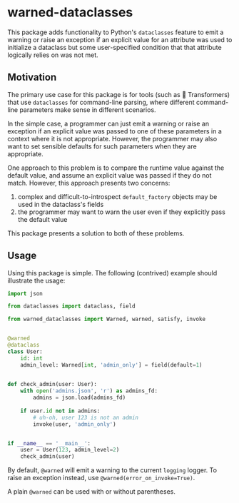 # warned-dataclasses

This package adds functionality to Python's `dataclasses` feature to 
emit a warning or raise an exception if an explicit value for an 
attribute was used to initialize a dataclass but some user-specified 
condition that that attribute logically relies on was not met.

## Motivation

The primary use case for this package is for tools (such as 🤗 
Transformers) that use `dataclasses` for command-line parsing, where 
different command-line parameters make sense in different scenarios.

In the simple case, a programmer can just emit a warning or raise an 
exception if an explicit value was passed to one of these parameters in 
a context where it is not appropriate. However, the programmer may also 
want to set sensible defaults for such parameters when they are 
appropriate.

One approach to this problem is to compare the runtime value against the 
default value, and assume an explicit value was passed if they do not 
match. However, this approach presents two concerns: 

1. complex and
difficult-to-introspect `default_factory` objects may be used in the
dataclass's fields
2. the programmer may want to warn the user even if they explicitly pass 
the default value

This package presents a solution to both of these problems.

## Usage

Using this package is simple. The following (contrived) example should 
illustrate the usage:

```python
import json

from dataclasses import dataclass, field

from warned_dataclasses import Warned, warned, satisfy, invoke


@warned
@dataclass
class User:
    id: int
    admin_level: Warned[int, 'admin_only'] = field(default=1)

    
def check_admin(user: User):
    with open('admins.json', 'r') as admins_fd:
        admins = json.load(admins_fd)
    
    if user.id not in admins:
        # uh-oh, user 123 is not an admin
        invoke(user, 'admin_only')


if __name__ == '__main__':
    user = User(123, admin_level=2)
    check_admin(user)
```

By default, `@warned` will emit a warning to the current `logging` 
logger. To raise an exception instead, use `@warned(error_on_invoke=True)`.

A plain `@warned` can be used with or without parentheses.
